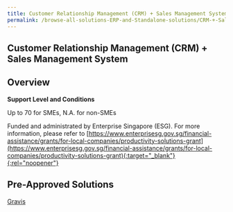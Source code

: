 ```yaml
---
title: Customer Relationship Management (CRM) + Sales Management System
permalink: /browse-all-solutions-ERP-and-Standalone-solutions/CRM-+-Sales-Mgmt-System
---
```


## Customer Relationship Management (CRM) + Sales Management System
## Overview

**Support Level and Conditions**

Up to 70 for SMEs, N.A. for non-SMEs

Funded and administrated by Enterprise Singapore (ESG). For more information, please refer to
[https://www.enterprisesg.gov.sg/financial-assistance/grants/for-local-companies/productivity-solutions-grant](https://www.enterprisesg.gov.sg/financial-assistance/grants/for-local-companies/productivity-solutions-grant){:target="_blank"}{:rel="noopener"}

## Pre-Approved Solutions

<a href='/productivity-solutions-grant/solutionrepo/solution2959' target='_blank'>Gravis</a><br>
